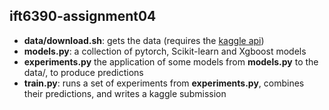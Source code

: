 ift6390-assignment04
--------------------

+ **data/download.sh**: gets the data (requires the [kaggle api](https://github.com/Kaggle/kaggle-api))
+ **models.py**: a collection of pytorch, Scikit-learn and Xgboost models
+ **experiments.py** the application of some models from **models.py** to the data/, to produce predictions
+ **train.py**: runs a set of experiments from **experiments.py**, combines their predictions, and writes a kaggle submission
